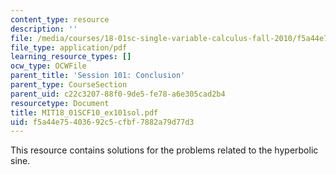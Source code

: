 ```yaml
---
content_type: resource
description: ''
file: /media/courses/18-01sc-single-variable-calculus-fall-2010/f5a44e75403692c5cfbf7882a79d77d3_MIT18_01SCF10_ex101sol.pdf
file_type: application/pdf
learning_resource_types: []
ocw_type: OCWFile
parent_title: 'Session 101: Conclusion'
parent_type: CourseSection
parent_uid: c22c3207-88f0-9de5-fe78-a6e305cad2b4
resourcetype: Document
title: MIT18_01SCF10_ex101sol.pdf
uid: f5a44e75-4036-92c5-cfbf-7882a79d77d3
---
```

This resource contains solutions for the problems related to the hyperbolic sine.